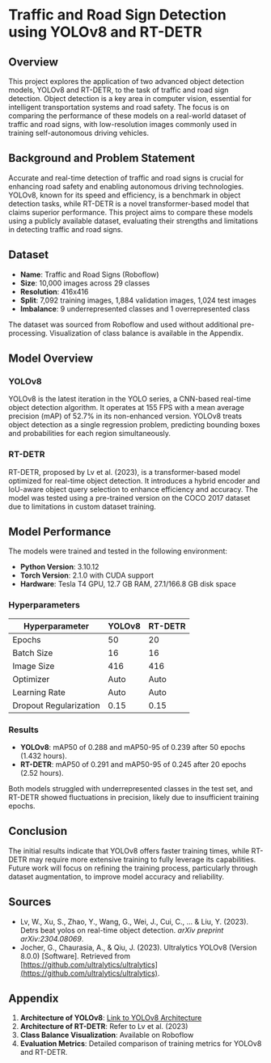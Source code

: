 # Traffic and Road Sign Detection using YOLOv8 and RT-DETR

## Overview

This project explores the application of two advanced object detection models, YOLOv8 and RT-DETR, to the task of traffic and road sign detection. Object detection is a key area in computer vision, essential for intelligent transportation systems and road safety. The focus is on comparing the performance of these models on a real-world dataset of traffic and road signs, with low-resolution images commonly used in training self-autonomous driving vehicles.

## Background and Problem Statement

Accurate and real-time detection of traffic and road signs is crucial for enhancing road safety and enabling autonomous driving technologies. YOLOv8, known for its speed and efficiency, is a benchmark in object detection tasks, while RT-DETR is a novel transformer-based model that claims superior performance. This project aims to compare these models using a publicly available dataset, evaluating their strengths and limitations in detecting traffic and road signs.

## Dataset

- **Name**: Traffic and Road Signs (Roboflow)
- **Size**: 10,000 images across 29 classes
- **Resolution**: 416x416
- **Split**: 7,092 training images, 1,884 validation images, 1,024 test images
- **Imbalance**: 9 underrepresented classes and 1 overrepresented class

The dataset was sourced from Roboflow and used without additional pre-processing. Visualization of class balance is available in the Appendix.

## Model Overview

### YOLOv8

YOLOv8 is the latest iteration in the YOLO series, a CNN-based real-time object detection algorithm. It operates at 155 FPS with a mean average precision (mAP) of 52.7% in its non-enhanced version. YOLOv8 treats object detection as a single regression problem, predicting bounding boxes and probabilities for each region simultaneously.

### RT-DETR

RT-DETR, proposed by Lv et al. (2023), is a transformer-based model optimized for real-time object detection. It introduces a hybrid encoder and IoU-aware object query selection to enhance efficiency and accuracy. The model was tested using a pre-trained version on the COCO 2017 dataset due to limitations in custom dataset training.

## Model Performance

The models were trained and tested in the following environment:

- **Python Version**: 3.10.12
- **Torch Version**: 2.1.0 with CUDA support
- **Hardware**: Tesla T4 GPU, 12.7 GB RAM, 27.1/166.8 GB disk space

### Hyperparameters

| Hyperparameter          | YOLOv8 | RT-DETR |
|-------------------------|--------|---------|
| Epochs                  | 50     | 20      |
| Batch Size              | 16     | 16      |
| Image Size              | 416    | 416     |
| Optimizer               | Auto   | Auto    |
| Learning Rate           | Auto   | Auto    |
| Dropout Regularization  | 0.15   | 0.15    |

### Results

- **YOLOv8**: mAP50 of 0.288 and mAP50-95 of 0.239 after 50 epochs (1.432 hours).
- **RT-DETR**: mAP50 of 0.291 and mAP50-95 of 0.245 after 20 epochs (2.52 hours).

Both models struggled with underrepresented classes in the test set, and RT-DETR showed fluctuations in precision, likely due to insufficient training epochs.

## Conclusion

The initial results indicate that YOLOv8 offers faster training times, while RT-DETR may require more extensive training to fully leverage its capabilities. Future work will focus on refining the training process, particularly through dataset augmentation, to improve model accuracy and reliability.

## Sources

- Lv, W., Xu, S., Zhao, Y., Wang, G., Wei, J., Cui, C., ... & Liu, Y. (2023). Detrs beat yolos on real-time object detection. *arXiv preprint arXiv:2304.08069*.
- Jocher, G., Chaurasia, A., & Qiu, J. (2023). Ultralytics YOLOv8 (Version 8.0.0) [Software]. Retrieved from [https://github.com/ultralytics/ultralytics](https://github.com/ultralytics/ultralytics).

## Appendix

1. **Architecture of YOLOv8**: [Link to YOLOv8 Architecture](https://github.com/ultralytics/ultralytics/issues/189)
2. **Architecture of RT-DETR**: Refer to Lv et al. (2023)
3. **Class Balance Visualization**: Available on Roboflow
4. **Evaluation Metrics**: Detailed comparison of training metrics for YOLOv8 and RT-DETR.
